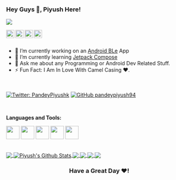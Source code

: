 ### Hey Guys 👋, Piyush Here!

![](https://komarev.com/ghpvc/?username=pandeypiyush94)

<a href="https://twitter.com/PandeyPiyushk">
  <img align="left" alt="Piyush's Twitter" width="22px" src="https://cdn.jsdelivr.net/npm/simple-icons@v3/icons/twitter.svg" />
</a>
<a href="https://www.linkedin.com/in/piyush-pandey-7755b9121/">
  <img align="left" alt="Piyush's LinkdeIn" width="22px" src="https://cdn.jsdelivr.net/npm/simple-icons@v3/icons/linkedin.svg" />
</a>
<a href="https://github.com/pandeypiyush94">
  <img align="left" alt="Piyush's Github" width="22px" src="https://cdn.jsdelivr.net/npm/simple-icons@v3/icons/github.svg" />
</a>
<a href="https://play.google.com/store/apps/dev?id=6553077477686872610">
  <img align="left" alt="Piyush's Play Store" width="22px" src="https://cdn.jsdelivr.net/npm/simple-icons@3.13.0/icons/googleplay.svg" />
</a>

<br/>
<br/>

- 🔭 I’m currently working on an [Android BLe](https://developer.android.com/guide/topics/connectivity/bluetooth-le) App
- 🌱 I’m currently learning [Jetpack Compose](https://developer.android.com/jetpack/compose)
- 💬 Ask me about any Programming or Android Dev Related Stuff.
- ⚡ Fun Fact: I Am In Love With Camel Casing ❤️.

<br/>

[![Twitter: PandeyPiyushk](https://img.shields.io/twitter/follow/PandeyPiyushk?style=social)](https://twitter.com/PandeyPiyushk)
[![GitHub pandeypiyush94](https://img.shields.io/github/followers/pandeypiyush94?label=follow&style=social)](https://github.com/pandeypiyush94)

<br/>

**Languages and Tools:**  

<code><img height="36" src ="https://image.flaticon.com/icons/svg/888/888839.svg" /></code>
<code><img height="36" src ="https://image.flaticon.com/icons/svg/919/919854.svg" /></code>
<code><img height="36" src ="https://img.icons8.com/color/48/000000/kotlin.png" /></code>
<code><img height="36" src ="https://miro.medium.com/max/300/1*y98kF16FA8wnZvQ9JdNNWg.png" /></code>
<code><img height="36" src ="https://img.icons8.com/color/48/000000/firebase.png" /></code>

<br/>

<a href="https://github.com/pandeypiyush94">
  <img align="center" src="https://github-readme-stats.vercel.app/api/top-langs/?username=pandeypiyush94&theme=dark&hide_langs_below=1" />
</a>
<a href="https://github.com/pandeypiyush94">
 <img align="center" src="https://github-readme-stats.vercel.app/api?username=pandeypiyush94&show_icons=true&theme=dracula&line_height=27" alt="Piyush's Github Stats"/>
</a>

<a href="https://github.com/pandeypiyush94/RVKit">
  <img align="center" src="https://github-readme-stats.vercel.app/api/pin/?username=pandeypiyush94&repo=RVKit&theme=dark" />
</a>
<a href="https://github.com/pandeypiyush94/Have-ToDo">
  <img align="center" src="https://github-readme-stats.vercel.app/api/pin/?username=pandeypiyush94&repo=Have-ToDo&theme=dark" />
</a>
<a href="https://github.com/pandeypiyush94/Voice-Recorder">
 <img align="center" src="https://github-readme-stats.vercel.app/api/pin/?username=pandeypiyush94&repo=Voice-Recorder&theme=dark" />
</a>

<a href="https://github.com/pandeypiyush94/Breaking-Bad">
 <img align="center" src="https://github-readme-stats.vercel.app/api/pin/?username=pandeypiyush94&repo=Breaking-Bad&theme=dark" />
</a>

<div align="center">

### Have a Great Day ❤️!

</div>
